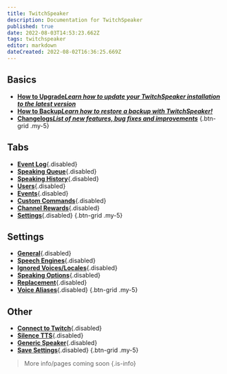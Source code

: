 ```yaml
---
title: TwitchSpeaker
description: Documentation for TwitchSpeaker
published: true
date: 2022-08-03T14:53:23.662Z
tags: twitchspeaker
editor: markdown
dateCreated: 2022-08-02T16:36:25.669Z
---
```


## Basics
- [<i class="mdi mdi-arrow-collapse-up text--twitch"></i>**How to Upgrade*Learn how to update your TwitchSpeaker installation to the latest version***](/en/TwitchSpeaker/Update)
- [<i class="mdi mdi-floppy text--twitch"></i>**How to Backup*Learn how to restore a backup with TwitchSpeaker!***](/en/TwitchSpeaker/Backup)
- [<i class="mdi mdi-update text--twitch"></i>**Changelogs*List of new features, bug fixes and improvements***](/en/TwitchSpeaker/Changelogs)
{.btn-grid .my-5}

## Tabs
- [<i class="mdi mdi-clock text--twitch"></i>**Event Log**](/en/TwitchSpeaker/Tabs/Event-Log){.disabled}
- [<i class="mdi mdi-human-queue text--twitch"></i>**Speaking Queue**](/en/TwitchSpeaker/Tabs/Speaking-Queue){.disabled}
- [<i class="mdi mdi-history text--twitch"></i>**Speaking History**](/en/TwitchSpeaker/Tabs/Speaking-History){.disabled}
- [<i class="mdi mdi-account text--twitch"></i>**Users**](/en/TwitchSpeaker/Tabs/Users){.disabled}
- [<i class="mdi mdi-clock mdi-flip-h text--twitch"></i>**Events**](/en/TwitchSpeaker/Tabs/Events){.disabled}
- [<i class="mdi mdi-exclamation-thick text--twitch"></i>**Custom Commands**](/en/TwitchSpeaker/Tabs/Custom-Commands){.disabled}
- [<i class="mdi mdi-adjust text--twitch"></i>**Channel Rewards**](/en/TwitchSpeaker/Tabs/Channel-Rewards){.disabled}
- [<i class="mdi mdi-cog text--twitch"></i>**Settings**](/en/TwitchSpeaker/Tabs/Settings){.disabled}
{.btn-grid .my-5}

## Settings
- [<i class="mdi mdi-format-align-center text--twitch"></i>**General**](/en/TwitchSpeaker/Tabs/Settings/General){.disabled}
- [<i class="mdi mdi-microphone text--twitch"></i>**Speech Engines**](/en/TwitchSpeaker/Tabs/Settings/Speech-Engines){.disabled}
- [<i class="mdi mdi-close-thick text--twitch"></i>**Ignored Voices/Locales**](/en/TwitchSpeaker/Tabs/Settings/Ignored-Voices-Locales){.disabled}
- [<i class="mdi mdi-format-list-numbered text--twitch"></i>**Speaking Options**](/en/TwitchSpeaker/Tabs/Settings/Speaking-Options){.disabled}
- [<i class="mdi mdi-content-cut text--twitch"></i>**Replacement**](/en/TwitchSpeaker/Tabs/Settings/Replacement){.disabled}
- [<i class="mdi mdi-account-voice text--twitch"></i>**Voice Aliases**](/en/TwitchSpeaker/Tabs/Settings/Voice-Aliases){.disabled}
{.btn-grid .my-5}

## Other
- [<i class="mdi mdi-transit-connection-variant text--twitch"></i>**Connect to Twitch**](/en/TwitchSpeaker/Connect-to-Twitch){.disabled}
- [<i class="mdi mdi-volume-mute text--twitch"></i>**Silence TTS**](/en/TwitchSpeaker/Pages/Settings/Silence-TTS){.disabled}
- [<i class="mdi mdi-speaker text--twitch"></i>**Generic Speaker**](/en/TwitchSpeaker/Pages/Settings/Generic-Speaker){.disabled}
- [<i class="mdi mdi-cog text--twitch"></i>**Save Settings**](/en/TwitchSpeaker/Pages/Settings/Save-Settings){.disabled}
{.btn-grid .my-5}

> More info/pages coming soon
{.is-info}